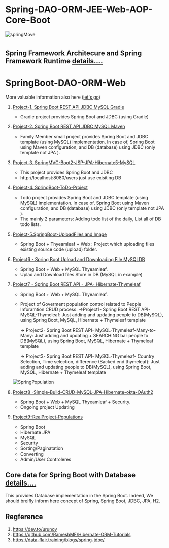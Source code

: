 
# Spring-DAO-ORM-JEE-Web-AOP-Core-Boot

![springMove](https://user-images.githubusercontent.com/11626327/82535853-7b9a8780-9b82-11ea-9d4d-bbda1711912f.jpg)

# 
## Spring Framework Architecure and Spring Framework Runtime [details....](https://dev.to/urunov/spring-framework-architecture-and-runtime-components-31id)
 
# SpringBoot-DAO-ORM-Web
More valuable information also here ([let's go](https://dev.to/urunov/how-to-handle-database-in-spring-boot-560))
1.  [Project-1. Spring Boot REST API JDBC MySQL Gradle](https://github.com/Hamdambek/SpringBoot-Database/tree/master/Project1-SpringBoot-RestAPI-JDBC-MySQL-Gradle)
     * Gradle project provides Spring Boot and JDBC (using Gradle)
2. [Project-2. Spring Boot REST API JDBC MySQL Maven](https://github.com/Hamdambek/SpringBoot-Database/tree/master/Project2-SpringBoot-RestAPI-JDBC%20Template-MySQL-Maven/SpringJDBC)
     * Family Member small project provides Spring Boot and JDBC template (using MySQL) implementation. In case of, Spring Boot using Maven configuration, and DB (database) using JDBC (only template not JPA ). 
3.  [Project-3. SpringMVC-Boot2-JSP-JPA-Hibernate5-MySQL](https://github.com/Urunov/Spring-DAO-ORM-JEE-Web-AOP-Core-Boot/tree/master/Project3-SpringMVC-Boot2-JSP-JPA-Hibernate5-ySQL)
     * This project provides Spring Boot and JDBC  
     * http://localhost:8080/users just use exisiting DB 
4. [Project-4. SpringBoot-ToDo-Project](https://github.com/Urunov/Spring-DAO-ORM-JEE-Web-AOP-Core-Boot/tree/master/Project4-SpringBoot-ToDo-Project)
     * Todo project provides Spring Boot and JDBC template (using MySQL) implementation. In case of, Spring Boot using Maven configuration, and DB (database) using JDBC (only template not JPA ).
     * The mainly 2 parameters: Adding todo list of the daily, List all of DB todo lists.
5.  [Project-5.SpringBoot-UploadFiles and Image](https://github.com/Urunov/Spring-DAO-ORM-JEE-Web-AOP-Core-Boot/tree/master/Project5-SpringBoot-UploadFiles%20and%20Image)
     * Spring Boot + Thyeamleaf + Web : Project which uploading files existing source code (upload) folder.
6. [Project6 - Spring Boot Upload and Downloading File MySQLDB](https://github.com/Urunov/Spring-DAO-ORM-JEE-Web-AOP-Core-Boot/tree/master/Project6%20-%20Spring%20Boot%20Upload%20and%20Downloading%20File%20MySQLDB)
     * Spring Boot + Web + MySQL Thyeamleaf.
     * Uplad and Download files Store in DB (MySQL in example) 
    
7. [Project7 - Spring Boot REST API - JPA- Hibernate-Thymeleaf](https://github.com/Urunov/Spring-Boot-Hibernate-Thymeleaf/tree/master/Project7-SpringBoot-RestAPI-JPA-Hibernate-MySQL-GovermentProject)
     * Spring Boot + Web + MySQL Thyeamleaf.
     * Project of Goverment population control related to People Inforamtion CRUD process. 
         ->Project1- Spring Boot REST API- MySQL-Thymeleaf: 
             Just adding and updating people to DB(MySQL), using Spring Boot, MySQL, Hibernate + Thymeleaf template
             
         -> Project2- Spring Boot REST API- MySQL-Thymeleaf-Many-to-Many: 
             Just adding and updating + SEARCHING bar people to DB(MySQL), using Spring Boot, MySQL, Hibernate + Thymeleaf template
         
         -> Project3- Spring Boot REST API- MySQL-Thymeleaf- Country Selection, Time selection, difference (Backed end thymeleaf): 
             Just adding and updating people to DB(MySQL), using Spring Boot, MySQL, Hibernate + Thymeleaf template
     
     
     ![SpringPopulation](https://user-images.githubusercontent.com/11626327/85692450-5ca68c80-b710-11ea-9a73-94062ebc1a11.JPG)

     
8. [Project8 -Simple-Build-CRUD-MySQL-JPA-Hibernate-okta-OAuth2](https://github.com/Urunov/Spring-Boot-Hibernate-Thymeleaf/tree/master/Project8-Simple-Build-CRUD-MySQL-JPA-Hibernate-okta-OAuth2B)
     * Spring Boot + Web + MySQL Thyeamleaf + Security.
     * Ongoing project Updating
  
9. [Project9-RealProject-Populations  ](https://github.com/Urunov/Spring-Boot-Hibernate-Database/tree/master/Project9-RealProject-Populations)

     * Spring Boot 
     * Hibernate JPA
     * MySQL
     * Security
     * Sorting/Paginatation
     * Converting
     * Admin/User Controleres
     
## Core data for Spring Boot with Database [details....](https://dev.to/urunov/how-to-handle-database-in-spring-boot-560)

This provides Database implementation in the Spring Boot. Indeed, We should breifly inform here concept of Spring, Spring Boot, JDBC, JPA, H2.


## Regference

1. https://dev.to/urunov
2. https://github.com/RameshMF/Hibernate-ORM-Tutorials
3. https://data-flair.training/blogs/spring-jdbc/
